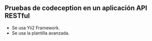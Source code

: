 Pruebas de codeception en un aplicación API RESTful
---------------------------------------------------

- Se usa Yii2 Framework.
- Se usa la plantilla avanzada.
